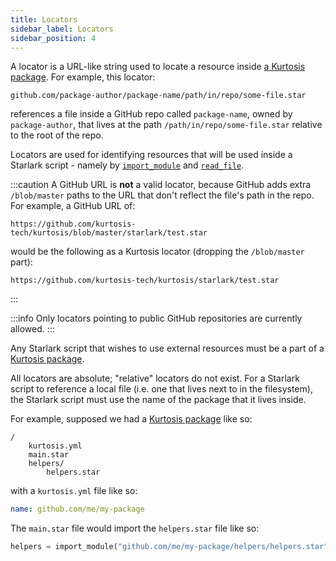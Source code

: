 ```yaml
---
title: Locators
sidebar_label: Locators
sidebar_position: 4
---
```


A locator is a URL-like string used to locate a resource inside [a Kurtosis package][packages]. For example, this locator:

```
github.com/package-author/package-name/path/in/repo/some-file.star
```

references a file inside a GitHub repo called `package-name`, owned by `package-author`, that lives at the path `/path/in/repo/some-file.star` relative to the root of the repo.


Locators are used for identifying resources that will be used inside a Starlark script - namely by [`import_module`](./starlark-instructions.md#import_module) and [`read_file`](./starlark-instructions.md#read_file).

:::caution
A GitHub URL is **not** a valid locator, because GitHub adds extra `/blob/master` paths to the URL that don't reflect the file's path in the repo. For example, a GitHub URL of:

```
https://github.com/kurtosis-tech/kurtosis/blob/master/starlark/test.star
```

would be the following as a Kurtosis locator (dropping the `/blob/master` part):

```
https://github.com/kurtosis-tech/kurtosis/starlark/test.star
```
:::

:::info
Only locators pointing to public GitHub repositories are currently allowed.
:::

Any Starlark script that wishes to use external resources must be
a part of a [Kurtosis package][packages].

All locators are absolute; "relative" locators do not exist. For a Starlark script to reference a local file (i.e. one that lives next to in the filesystem), the Starlark script must use the name of the package that it lives inside.

For example, supposed we had a [Kurtosis package][packages] like so:

```
/
    kurtosis.yml
    main.star
    helpers/
        helpers.star
```

with a `kurtosis.yml` file like so:

```yaml
name: github.com/me/my-package
```

The `main.star` file would import the `helpers.star` file like so:

```python
helpers = import_module("github.com/me/my-package/helpers/helpers.star")
```

<!------------------ ONLY LINKS BELOW HERE -------------------->
[packages]: ./packages.md
